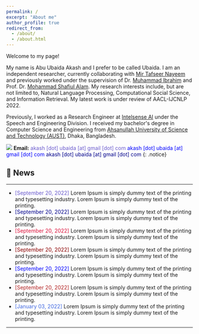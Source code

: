 ```yaml
---
permalink: /
excerpt: "About me"
author_profile: true
redirect_from: 
  - /about/
  - /about.html
---
```


Welcome to my page!

My name is Abu Ubaida Akash and I prefer to be called Ubaida. I am an independent researcher, currently collaborating with [Mir Tafseer Nayeem](https://scholar.google.com/citations?user=qoeylgEAAAAJ&hl=en "Research profile") and previously worked under the supervision of Dr. [Muhammad Ibrahim](https://du.ac.bd/faculty/faculty_details/CSE/4167 "Academic profile") and Prof. Dr. [Mohammad Shafiul Alam](https://scholar.google.com/citations?view_op=list_works&hl=en&hl=en&user=5ZXfn_cAAAAJ&sortby=pubdate "Research profile"). My research interests include, but are not limited to, Natural Language Processing, Computational Social Science, and Information Retrieval. My latest work is under review of AACL-IJCNLP 2022. 

Previously, I worked as a Research Engineer at [Intelsense AI](https://intelsense.ai/) under the Speech and Engineering Division. I received my bachelor's degree in Computer Science and Engineering from [Ahsanullah University of Science and Technology (AUST)](https://www.aust.edu/ "https://www.aust.edu/"), Dhaka, Bangladesh.

<img src="https://img.icons8.com/color/24/000000/circled-envelope.png"/> **Email:** <span style="color:SlateBlue">akash [dot] ubaida [at] gmail [dot] com</span> <span style="color:Blue">akash [dot] ubaida [at] gmail [dot] com</span> <span style="color:DarkBlue">akash [dot] ubaida [at] gmail [dot] com</span>
{: .notice}


## 📢 News

---

* <span style="color:SlateBlue">[September 20, 2022]</span> Lorem Ipsum is simply dummy text of the printing and typesetting industry. Lorem Ipsum is simply dummy text of the printing.
* <span style="color:DarkBlue">[September 20, 2022]</span> Lorem Ipsum is simply dummy text of the printing and typesetting industry. Lorem Ipsum is simply dummy text of the printing.
* <span style="color:Crimson">[September 20, 2022]</span> Lorem Ipsum is simply dummy text of the printing and typesetting industry. Lorem Ipsum is simply dummy text of the printing.
* <span style="color:DarkRed">[September 20, 2022]</span> Lorem Ipsum is simply dummy text of the printing and typesetting industry. Lorem Ipsum is simply dummy text of the printing.
* <span style="color:Blue">[September 20, 2022]</span> Lorem Ipsum is simply dummy text of the printing and typesetting industry. Lorem Ipsum is simply dummy text of the printing.
* <span style="color:FireBrick">[September 20, 2022]</span> Lorem Ipsum is simply dummy text of the printing and typesetting industry. Lorem Ipsum is simply dummy text of the printing.
* <span style="color:RoyalBlue">[January 03, 2022]</span> Lorem Ipsum is simply dummy text of the printing and typesetting industry. Lorem Ipsum is simply dummy text of the printing.

---

<script type='text/javascript' id='clustrmaps' src='//cdn.clustrmaps.com/map_v2.js?cl=94b2d3&w=350&t=m&d=X4zwla3VvqasU-XJ7VSxuAHNSZMeubSgPKEAJMvahJU&co=1d4560&cmo=e8ae23&cmn=db2124&ct=ffffff'></script>

